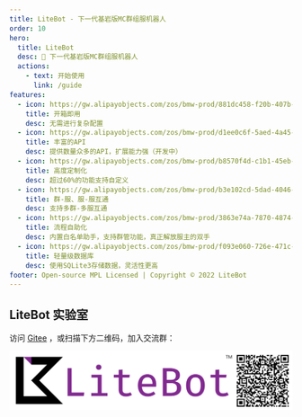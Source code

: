 ```yaml
---
title: LiteBot - 下一代基岩版MC群组服机器人
order: 10
hero:
  title: LiteBot
  desc: 📖 下一代基岩版MC群组服机器人
  actions:
    - text: 开始使用
      link: /guide
features:
  - icon: https://gw.alipayobjects.com/zos/bmw-prod/881dc458-f20b-407b-947a-95104b5ec82b/k79dm8ih_w144_h144.png
    title: 开箱即用
    desc: 无需进行复杂配置
  - icon: https://gw.alipayobjects.com/zos/bmw-prod/d1ee0c6f-5aed-4a45-a507-339a4bfe076c/k7bjsocq_w144_h144.png
    title: 丰富的API
    desc: 提供数量众多的API，扩展能力强（开发中）
  - icon: https://gw.alipayobjects.com/zos/bmw-prod/b8570f4d-c1b1-45eb-a1da-abff53159967/kj9t990h_w144_h144.png
    title: 高度定制化
    desc: 超过60%的功能支持自定义
  - icon: https://gw.alipayobjects.com/zos/bmw-prod/b3e102cd-5dad-4046-a02a-be33241d1cc7/kj9t8oji_w144_h144.png
    title: 群-服、服-服互通
    desc: 支持多群-多服互通
  - icon: https://gw.alipayobjects.com/zos/bmw-prod/3863e74a-7870-4874-b1e1-00a8cdf47684/kj9t7ww3_w144_h144.png
    title: 流程自助化
    desc: 内置白名单助手，支持群管功能，真正解放服主的双手
  - icon: https://gw.alipayobjects.com/zos/bmw-prod/f093e060-726e-471c-a53e-e988ed3f560c/kj9t9sk7_w144_h144.png
    title: 轻量级数据库
    desc: 使用SQLite3存储数据，灵活性更高
footer: Open-source MPL Licensed | Copyright © 2022 LiteBot
---
```


## LiteBot 实验室

访问 [Gitee](https://gitee.com/litebot/litebot-core) ，或扫描下方二维码，加入交流群：

<div>
  <img data-type="dingtalk" src="../public/images/index/litebot.png"/>
</div>
